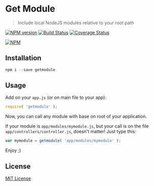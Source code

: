 # Get Module

> Include local NodeJS modules relative to your root path

[![NPM version][npm-version-image]][npm-version-url]
[![Build Status][travis-image]][travis-url]
[![Coverage Status][coveralls-image]][coveralls-url]

[![NPM][npm-image]][npm-url]

## Installation

```js
npm i --save getmodule
```

## Usage

Add on your `app.js` (or on main file to your app):

```js
require( 'getmodule' );
```

Now, you can call any module with base on root of your application.

If your module is `app/modules/mymodule.js`, but your call is on the file `app/controllers/controller.js`, doesn't matter! Just type this:

```js
var mymodule = getmodule( 'app/modules/mymodule' );
```

Enjoy ;)

## License

[MIT License](https://github.com/fdaciuk/getmodule/blob/master/LICENSE)

[npm-version-image]: https://badge.fury.io/js/getmodule.svg
[npm-version-url]: https://npmjs.org/package/getmodule
[travis-image]: https://travis-ci.org/fdaciuk/getmodule.svg
[travis-url]: https://travis-ci.org/fdaciuk/getmodule
[coveralls-image]: https://img.shields.io/coveralls/fdaciuk/getmodule.svg
[coveralls-url]: https://coveralls.io/r/fdaciuk/getmodule?branch=master 
[npm-image]: https://nodei.co/npm/getmodule.png?downloads=true&downloadRank=true&stars=true
[npm-url]: https://nodei.co/npm/getmodule/